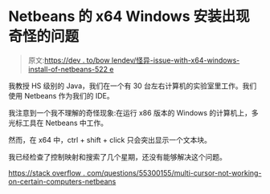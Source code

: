 # Netbeans 的 x64 Windows 安装出现奇怪的问题

> 原文:[https://dev . to/bow lendev/怪异-issue-with-x64-windows-install-of-netbeans-522 e](https://dev.to/bowlendev/weird-issue-with-x64-windows-install-of-netbeans-522e)

我教授 HS 级别的 Java，我们在一个有 30 台左右计算机的实验室里工作。我们使用 Netbeans 作为我们的 IDE。

我注意到一个我不理解的奇怪现象:在运行 x86 版本的 Windows 的计算机上，多光标工具在 Netbeans 中工作。

然而，在 x64 中，ctrl + shift + click 只会突出显示一个文本块。

我已经检查了控制映射和搜索了几个星期，还没有能够解决这个问题。

[https://stack overflow . com/questions/55300155/multi-cursor-not-working-on-certain-computers-netbeans](https://stackoverflow.com/questions/55300155/multi-cursor-not-working-on-certain-computers-netbeans)